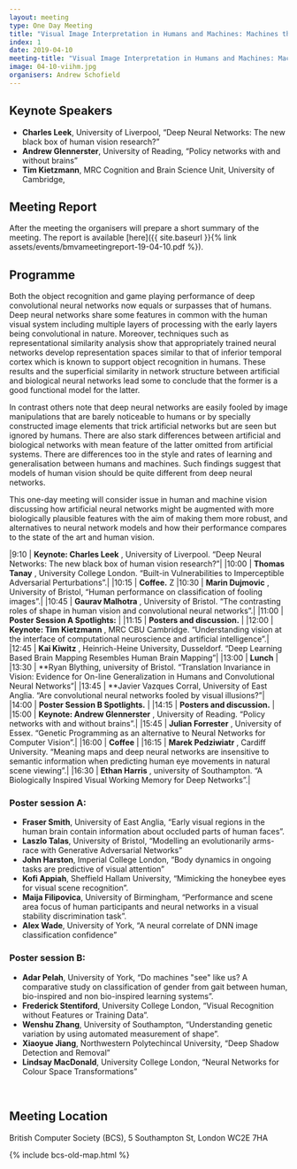 ```yaml
---
layout: meeting
type: One Day Meeting
title: "Visual Image Interpretation in Humans and Machines: Machines that see like us? (10 April 2019)"
index: 1
date: 2019-04-10
meeting-title: "Visual Image Interpretation in Humans and Machines: Machines that see like us?"
image: 04-10-viihm.jpg
organisers: Andrew Schofield 
---
```




## Keynote Speakers

- **Charles Leek**, University of Liverpool, “Deep Neural Networks: The new black box of human vision research?”
- **Andrew Glennerster**, University of Reading, “Policy networks with and without brains”
- **Tim Kietzmann**, MRC Cognition and Brain Science Unit, University of Cambridge, 

## Meeting Report
After the meeting the organisers will prepare a short summary of the meeting. 
The report is available [here]({{ site.baseurl }}{% link assets/events/bmvameetingreport-19-04-10.pdf %}).

## Programme

​Both the object recognition and game playing performance of deep convolutional neural networks now equals or surpasses that of humans. Deep neural networks share some features in common with the human visual system including multiple layers of processing with the early layers being convolutional in nature. Moreover, techniques such as representational similarity analysis show that appropriately trained neural networks develop representation spaces similar to that of inferior temporal cortex which is known to support object recognition in humans. These results and the superficial similarity in network structure between artificial and biological neural networks lead some to conclude that the former is a good functional model for the latter.
 
In contrast others note that deep neural networks are easily fooled by image manipulations that are barely noticeable to humans or by specially constructed image elements that trick artificial networks but are seen but ignored by humans. There are also stark differences between artificial and biological networks with mean feature of the latter omitted from artificial systems. There are differences too in the style and rates of learning and generalisation between humans and machines. Such findings suggest that models of human vision should be quite different from deep neural networks.
 
This one-day meeting will consider issue in human and machine vision discussing how artificial neural networks might be augmented with more biologically plausible features with the aim of making them more robust, and alternatives to neural network models and how their performance compares to the state of the art and human vision.


|9:10  | **Keynote: Charles Leek** , University of Liverpool. “Deep Neural Networks: The new black box of human vision research?”|
|10:00 | **Thomas Tanay** , University College London. “Built-in Vulnerabilities to Imperceptible Adversarial Perturbations”.|
|10:15 | **Coffee.** Z
|10:30 | **Marin Dujmovic** , University of Bristol, “Human performance on classification of fooling images”.|
|10:45 | **Gaurav Malhotra** , University of Bristol. “The contrasting roles of shape in human vision and convolutional neural networks”.|
|11:00 | **Poster Session A Spotlights:** |
|11:15 | **Posters and discussion.** |
|12:00 | **Keynote: Tim Kietzmann** , MRC CBU Cambridge. “Understanding vision at the interface of computational neuroscience and artificial intelligence”.|
|12:45 | **Kai Kiwitz** , Heinrich-Heine University, Dusseldorf. “Deep Learning Based Brain Mapping Resembles Human Brain Mapping”|
|13:00 | **Lunch** |
|13:30 | **Ryan Blything, university of Bristol. “Translation Invariance in Vision: Evidence for On-line Generalization in Humans and Convolutional Neural Networks”|
|13:45 | **Javier Vazques Corral, University of East Anglia. “Are convolutional neural networks fooled by visual illusions?”|
|14:00 | **Poster Session B Spotlights.** |
|14:15 | **Posters and discussion.** |
|15:00 | **Keynote: Andrew Glennerster** , University of Reading. “Policy networks with and without brains”.|
|15:45 | **Julian Forrester** , University of Essex. “Genetic Programming as an alternative to Neural Networks for Computer Vision”.|
|16:00 | **Coffee** |
|16:15 | **Marek Pedziwiatr** , Cardiff University. “Meaning maps and deep neural networks are insensitive to semantic information when predicting human eye movements in natural scene viewing”.|
|16:30 | **Ethan Harris** , university of Southampton. “A Biologically Inspired Visual Working Memory for Deep Networks”.|


### Poster session A:
- **Fraser Smith**, University of East Anglia, “Early visual regions in the human brain contain information about occluded parts of human faces”.
- **Laszlo Talas**, University of Bristol, “Modelling an evolutionarily arms-race with Generative Adversarial Networks”
- **John Harston**, Imperial College London, “Body dynamics in ongoing tasks are predictive of visual attention”
- **Kofi Appiah**, Sheffield Hallam University, “Mimicking the honeybee eyes for visual scene recognition”.
- **Maija Filipovica**, University of Birmingham, “Performance and scene area focus of human participants and neural networks in a visual stability discrimination task”.
- **Alex Wade**, University of York, “A neural correlate of DNN image classification confidence”
 
### Poster session B:
- **Adar Pelah**, University of York, “Do machines "see" like us? A comparative study on classification of gender from gait between human, bio-inspired and non bio-inspired learning systems​”.
- **Frederick Stentiford**, University College London, “Visual Recognition without Features or Training Data”.
- **Wenshu Zhang**, University of Southampton, “Understanding genetic variation by using automated measurement of shape”.
- **Xiaoyue Jiang**, Northwestern Polytechincal University, “Deep Shadow Detection and Removal”
- **Lindsay MacDonald**, University College London, “Neural Networks for Colour Space Transformations”


<br>

## Meeting Location

British Computer Society (BCS), 5 Southampton St, London WC2E 7HA

{% include bcs-old-map.html %}

